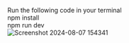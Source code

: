 Run the following code in your terminal </br>
npm install </br>
npm run dev </br>
![Screenshot 2024-08-07 154341](https://github.com/user-attachments/assets/eb834bfc-ae74-4866-b228-2655bfb415b1)
